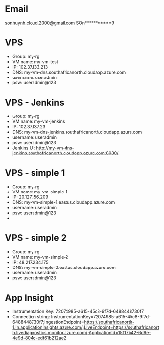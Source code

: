 # Email
sonhuynh.cloud.2000@gmail.com
SOn***********9

# VPS
- Group: my-rg
- VM name: my-vm-test
- IP: 102.37.133.213
- DNS: my-vm-dns.southafricanorth.cloudapp.azure.com
- username: useradmin
- psw: useradmin@123

# VPS - Jenkins
- Group: my-rg
- VM name: my-vm-jenkins
- IP: 102.37.137.23
- DNS: my-vm-dns-jenkins.southafricanorth.cloudapp.azure.com
- username: useradmin
- psw: useradmin@123
- Jenkins UI: http://my-vm-dns-jenkins.southafricanorth.cloudapp.azure.com:8080/

# VPS - simple 1
- Group: my-rg
- VM name: my-vm-simple-1
- IP: 20.127.156.209
- DNS: my-vm-simple-1.eastus.cloudapp.azure.com
- username: useradmin
- psw: useradmin@123
- 
# VPS - simple 2
- Group: my-rg
- VM name: my-vm-simple-2
- IP: 48.217.234.175
- DNS: my-vm-simple-2.eastus.cloudapp.azure.com
- username: useradmin
- psw: useradmin@123


# App Insight 
- Instrumentation Key: 72074985-a615-45c8-9f7d-6488448730f7
- Connection string: InstrumentationKey=72074985-a615-45c8-9f7d-6488448730f7;IngestionEndpoint=https://southafricanorth-1.in.applicationinsights.azure.com/;LiveEndpoint=https://southafricanorth.livediagnostics.monitor.azure.com/;ApplicationId=15117b42-6d9e-4e9d-804c-edf61b212ae2